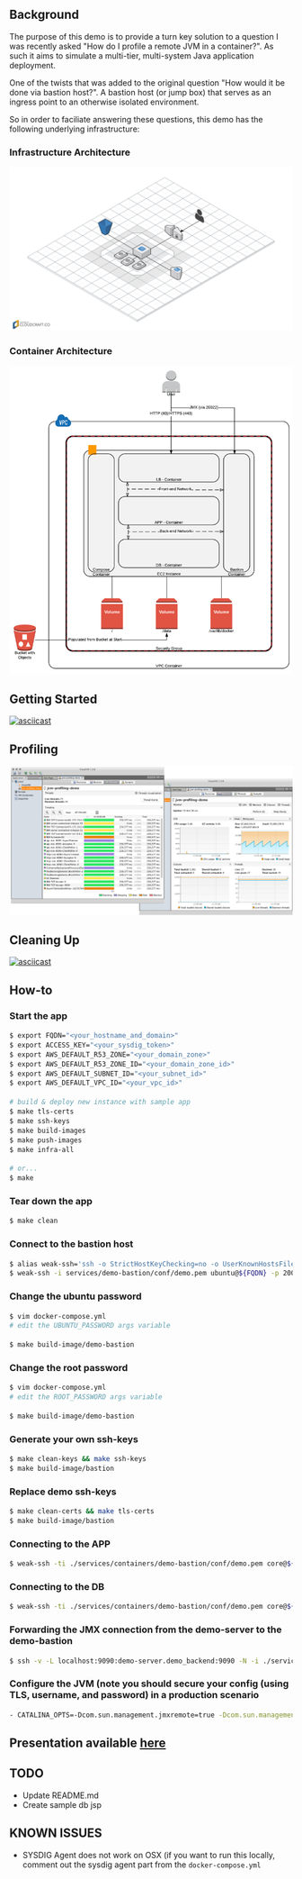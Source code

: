 ## Background

The purpose of this demo is to provide a turn key solution to a question I was recently asked "How do I profile a remote JVM in a container?".
As such it aims to simulate a multi-tier, multi-system Java application deployment.

One of the twists that was added to the original question "How would it be done via bastion host?".
A bastion host (or jump box) that serves as an ingress point to an otherwise isolated environment.

So in order to faciliate answering these questions, this demo has the following underlying infrastructure:

### Infrastructure Architecture
![png](https://github.com/johnt337/jvm-profiling-demo/blob/master/jvm-profiling-infra.png?raw=true)

### Container Architecture
![png](https://github.com/johnt337/jvm-profiling-demo/blob/master/jvm-profiling-demo-container-components.png?raw=true)

## Getting Started
[![asciicast](https://asciinema.org/a/1qv0pv1cqphgoj5hy20sgfcds.png)](https://asciinema.org/a/1qv0pv1cqphgoj5hy20sgfcds?autoplay=1&speed=5&loop=1)

## Profiling

![png](https://github.com/johnt337/jvm-profiling-demo/blob/master/profiling.png?raw=true)

## Cleaning Up
[![asciicast](https://asciinema.org/a/69l82jctjoe5gkfklg2vxum4i.png)](https://asciinema.org/a/69l82jctjoe5gkfklg2vxum4i?autoplay=1&speed=5&loop=1)


## How-to

### Start the app

```bash
$ export FQDN="<your_hostname_and_domain>"
$ export ACCESS_KEY="<your_sysdig_token>"
$ export AWS_DEFAULT_R53_ZONE="<your_domain_zone>"
$ export AWS_DEFAULT_R53_ZONE_ID="<your_domain_zone_id>"
$ export AWS_DEFAULT_SUBNET_ID="<your_subnet_id>"
$ export AWS_DEFAULT_VPC_ID="<your_vpc_id>"

# build & deploy new instance with sample app
$ make tls-certs
$ make ssh-keys
$ make build-images
$ make push-images
$ make infra-all

# or...
$ make
```

### Tear down the app

```bash
$ make clean
```

### Connect to the bastion host

```bash
$ alias weak-ssh='ssh -o StrictHostKeyChecking=no -o UserKnownHostsFile=/dev/null'
$ weak-ssh -i services/demo-bastion/conf/demo.pem ubuntu@${FQDN} -p 20022
```

### Change the ubuntu password

```bash
$ vim docker-compose.yml
# edit the UBUNTU_PASSWORD args variable

$ make build-image/demo-bastion
```

### Change the root password

```bash
$ vim docker-compose.yml
# edit the ROOT_PASSWORD args variable

$ make build-image/demo-bastion
```

### Generate your own ssh-keys

```bash
$ make clean-keys && make ssh-keys
$ make build-image/bastion
```

### Replace demo ssh-keys

```bash
$ make clean-certs && make tls-certs
$ make build-image/bastion
```

### Connecting to the APP

```bash
$ weak-ssh -ti ./services/containers/demo-bastion/conf/demo.pem core@${FQDN} docker exec -it demo-server /bin/sh
```
### Connecting to the DB

```bash
$ weak-ssh -ti ./services/containers/demo-bastion/conf/demo.pem core@${FQDN} docker exec -it demo-db mysql -h localhost -u demo --password=demo demo
```

### Forwarding the JMX connection from the demo-server to the demo-bastion
``` bash
$ ssh -v -L localhost:9090:demo-server.demo_backend:9090 -N -i ./services/containers/demo-bastion/conf/demo.pem ubuntu@${FQDN} -p 20022 &
```

### Configure the JVM (note you should secure your config (using TLS, username, and password) in a production scenario
```bash
- CATALINA_OPTS=-Dcom.sun.management.jmxremote=true -Dcom.sun.management.jmxremote.port=9090 -Dcom.sun.management.jmxremote.rmi.port=9090 -Dcom.sun.management.jmxremote.ssl=false -Dcom.sun.management.jmxremote.authenticate=false -Dcom.sun.management.jmxremote.local.only=false -Djava.awt.headless=true -XX:+UseConcMarkSweepGC -XX:+CMSClassUnloadingEnabled -Djava.net.preferIPv4Stack=true -Djava.net.preferIPv4Addresses=true -Duser.timezone=UTC  -Djava.rmi.server.hostname=localhost -XX:-UsePerfData
```


## Presentation available [here](https://docs.google.com/presentation/d/1PkN1-FZV-VxFKsqPdm4BRmAkijS0HqI2QAlMJVCxPKs/edit?usp=sharing)

## TODO
- Update README.md
- Create sample db jsp

## KNOWN ISSUES
- SYSDIG Agent does not work on OSX (if you want to run this locally, comment out the sysdig agent part from the `docker-compose.yml`

